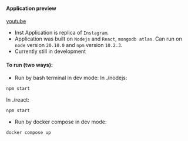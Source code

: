 #### Application preview
[youtube](https://youtu.be/lt2pLhJaFck)

- Inst Application is replica of `Instagram`.
- Application was built on `Nodejs` and `React`, `mongodb atlas`. Can run on `node` version `20.10.0` and `npm` version `10.2.3`. 
- Currently still in development

#### To run (two ways):
- Run by bash terminal in dev mode:
In ./nodejs:  
```sh
npm start
```
In ./react:  
```sh
npm start
```
- Run by docker compose in dev mode:  
```sh
docker compose up
```
